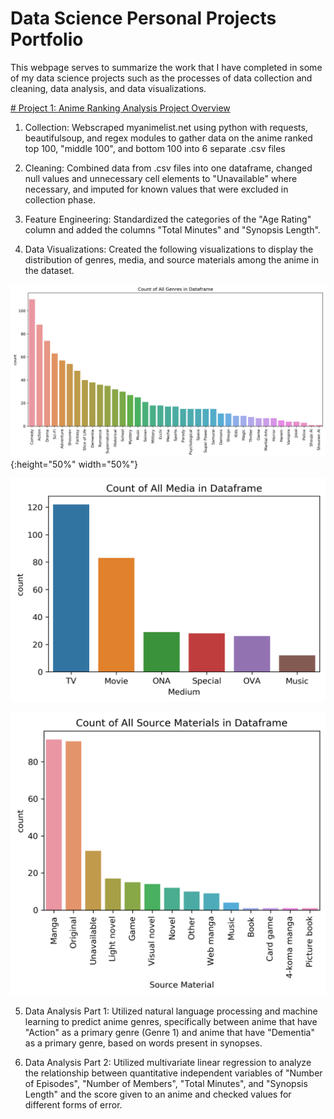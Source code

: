 # Data Science Personal Projects Portfolio
This webpage serves to summarize the work that I have completed in some of my data science projects such as the processes of data collection and cleaning, data analysis, and data visualizations.


[# Project 1: Anime Ranking Analysis Project Overview](https://github.com/josephheadley3/Data-Science-Personal-Projects/tree/master/Anime_Ranking_Project)
1. Collection: Webscraped myanimelist.net using python with requests, beautifulsoup, and regex modules to gather data on the anime ranked top 100, "middle 100", and bottom 100 into 6 separate .csv files

2. Cleaning: Combined data from .csv files into one dataframe, changed null values and unnecessary cell elements to "Unavailable" where necessary, and imputed for known values that were excluded in collection phase.

3. Feature Engineering: Standardized the categories of the "Age Rating" column and added the columns "Total Minutes" and "Synopsis Length".

4. Data Visualizations: Created the following visualizations to display the distribution of genres, media, and source materials among the anime in the dataset.

![](/Anime_Ranking_Project/Data_Visualizations/anime_genres.png){:height="50%" width="50%"}

![](/Anime_Ranking_Project/Data_Visualizations/anime_media.png)

![](/Anime_Ranking_Project/Data_Visualizations/anime_sources.png)

5. Data Analysis Part 1: Utilized natural language processing and machine learning to predict anime genres, specifically between anime that have "Action" as a primary genre (Genre 1) and anime that have "Dementia" as a primary genre, based on words present in synopses.

6. Data Analysis Part 2: Utilized multivariate linear regression to analyze the relationship between quantitative independent variables of "Number of Episodes", "Number of Members", "Total Minutes", and "Synopsis Length" and the score given to an anime and checked values for different forms of error.
